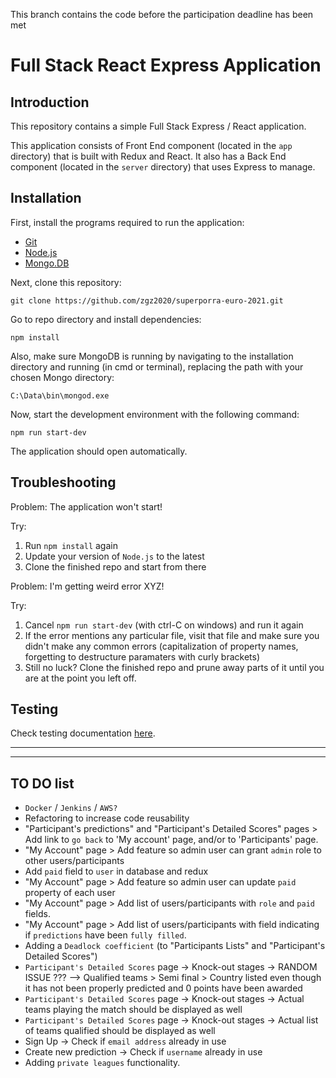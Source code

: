 This branch contains the code before the participation deadline has been met

# Full Stack React Express Application

## Introduction
This repository contains a simple Full Stack Express / React application. 
  
This application consists of Front End component (located in the `app` directory) that is built with Redux and React. It also has a Back End component (located in the `server` directory) that uses Express to manage.

## Installation
First, install the programs required to run the application:

- [Git](https://git-scm.com/book/en/v2/Getting-Started-Installing-Git)
- [Node.js](https://nodejs.org/en/download/)
- [Mongo.DB](https://docs.mongodb.com/manual/installation/)


Next, clone this repository:
```
git clone https://github.com/zgz2020/superporra-euro-2021.git
```

Go to repo directory and install dependencies:
```
npm install
```

Also, make sure MongoDB is running by navigating to the installation directory and running (in cmd or terminal), replacing the path with your chosen Mongo directory:

```
C:\Data\bin\mongod.exe
```

Now, start the development environment with the following command:

```
npm run start-dev
```

The application should open automatically. 

## Troubleshooting
Problem: The application won't start!

Try:
1. Run `npm install` again
2. Update your version of `Node.js` to the latest
3. Clone the finished repo and start from there

Problem: I'm getting weird error XYZ!

Try:
1. Cancel `npm run start-dev` (with ctrl-C on windows) and run it again
2. If the error mentions any particular file, visit that file and make sure you didn't make any common errors (capitalization of property names, forgetting to destructure paramaters with curly brackets)
3. Still no luck? Clone the finished repo and prune away parts of it until you are at the point you left off.


## Testing
Check testing documentation [here](./docs/TESTING.md).

----------
----------

## TO DO list
- `Docker` / `Jenkins` / `AWS?`
- Refactoring to increase code reusability
- "Participant's predictions" and "Participant's Detailed Scores" pages > Add link to `go back` to 'My account' page, and/or to 'Participants' page. 
- "My Account" page > Add feature so admin user can grant `admin` role to other users/participants
- Add `paid` field to `user` in database and redux
- "My Account" page > Add feature so admin user can update `paid` property of each user
- "My Account" page > Add list of users/participants with `role` and `paid` fields.
- "My Account" page > Add list of users/participants with field indicating if `predictions` have been `fully filled`.
- Adding a `Deadlock coefficient` (to "Participants Lists" and "Participant's Detailed Scores")   
- `Participant's Detailed Scores` page -> Knock-out stages -> RANDOM ISSUE ??? —>  Qualified teams > Semi final > Country listed even though it has not been properly predicted and 0 points have been awarded
- `Participant's Detailed Scores` page -> Knock-out stages -> Actual teams playing the match should be displayed as well
- `Participant's Detailed Scores` page -> Knock-out stages -> Actual list of teams qualified should be displayed as well
- Sign Up -> Check if `email address` already in use
- Create new prediction -> Check if `username` already in use
- Adding `private leagues` functionality.
